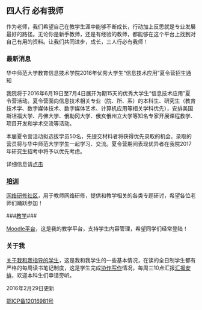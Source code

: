 ## 四人行 必有我师 ##

作为老师，我们希望自己在教学生涯中能够不断成长，行动加上反思就是专业发展最好的路径。无论你是新手教师，还是有经验的教师，都能够在这个平台上找到对自己有用的资料。让我们共同进步，成长，三人行必有我师！

### 最新消息 ###

华中师范大学教育信息技术学院2016年优秀大学生“信息技术应用”夏令营招生通知

我院将于2016年6月19日至7月4日展开为期15天的优秀大学生“信息技术应用”夏令营活动。夏令营面向信息技术相关专业（院、所、系）的本科生、研究生（教育技术学、数字媒体技术、数字媒体艺术、计算机应用等相关学科优先），安排美国斯坦福大学、丹佛大学、俄勒冈大学、俄亥俄州立大学等知名专家开展课程教学、项目开发和学术交流等活动。

本届夏令营活动拟选拔学员50名，先提交材料者将获得优先录取的机会。录取的营员将与华中师范大学学生一起学习、交流。夏令营期间表现优异者在我院2017年研究生招考中将予以优先考虑。

详细信息请[点击](http://it.ccnu.edu.cn/shownews/index/2016_05/18/834.html)


### [培训](http://4instructor.com/#!training.md) ###

[网络研修社区](http://www.4instructor.com/)，用于教师网络研修，提供和教学相关的各类专题研讨，希望各位老师们踊跃参加！

###[教学](http://4instructor.com/#!teaching.md)###

[Moodle平台](http://r.4instructor.com/moodle/)，这是我的教学平台，支持学生内容管理，希望同学们经常登陆！

### 关于我 ###

[关于我和我指导的学生](http://4instructor.com/#!about.md)，这是我和我学生的一些基本情况，在读的全日制学生都有严格的每周读书笔记制度，这是学生完成[协作写作](http://4instructor.com/#!jianshu.md)情况，每周三10点汇报[汇报安排](http://4instructor.com/#!huibao.md)，欢迎本科生们申请旁听。


2016年2月29日更新

[鄂ICP备12016981号](http://www.miitbeian.gov.cn/) 
